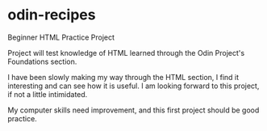 # odin-recipes

Beginner HTML Practice Project

Project will test knowledge of HTML learned through the Odin Project's
Foundations section.

I have been slowly making my way through the HTML section, I find it 
interesting and can see how it is useful. I am looking forward to this
project, if not a little intimidated.

My computer skills need improvement, and this first project should be
good practice.
